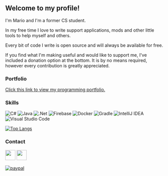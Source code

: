 ## Welcome to my profile! 

I'm Mario and I'm a former CS student. 

In my free time I love to write support applications, mods and other little tools to help myself and others.

Every bit of code I write is open source and will always be available for free.

If you find what I'm making useful and would like to support me, I've included a donation option at the bottom. It is by no means required, however every contribution is greatly appreciated.

### Portfolio

[Click this link to view my programming portfolio.](https://github.com/stars/neatodev/lists/portfolio)

### Skills

![C#](https://img.shields.io/badge/c%23-%23239120.svg?style=for-the-badge&logo=c-sharp&logoColor=white) ![Java](https://img.shields.io/badge/java-%23ED8B00.svg?style=for-the-badge&logo=java&logoColor=white) ![.Net](https://img.shields.io/badge/.NET-5C2D91?style=for-the-badge&logo=.net&logoColor=white) ![Firebase](https://img.shields.io/badge/firebase-%23039BE5.svg?style=for-the-badge&logo=firebase) ![Docker](https://img.shields.io/badge/docker-%230db7ed.svg?style=for-the-badge&logo=docker&logoColor=white) ![Gradle](https://img.shields.io/badge/Gradle-02303A.svg?style=for-the-badge&logo=Gradle&logoColor=white) ![IntelliJ IDEA](https://img.shields.io/badge/IntelliJIDEA-000000.svg?style=for-the-badge&logo=intellij-idea&logoColor=white) ![Visual Studio Code](https://img.shields.io/badge/Visual%20Studio%20Code-0078d7.svg?style=for-the-badge&logo=visual-studio-code&logoColor=white)


[![Top Langs](https://github-readme-stats.vercel.app/api/top-langs/?username=neatodev&layout=compact&hide=SASS,SourcePawn)](https://github.com/anuraghazra/github-readme-stats)


### Contact

[<img href="https://discord.com/users/138743774284218368" height="32" width="32" src="https://simpleicons.org/icons/discord.svg" />](https://discord.com/users/138743774284218368) [<img href="https://steamcommunity.com/id/frofoo/" height="32" width="32" src="https://simpleicons.org/icons/steam.svg" />](https://steamcommunity.com/id/frofoo/)


[![paypal](https://www.paypalobjects.com/en_US/i/btn/btn_donate_LG.gif)](https://www.paypal.com/donate/?hosted_button_id=LG7YTKP4JYN5S)
